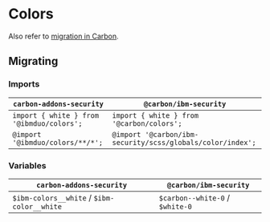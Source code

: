 # Colors

Also refer to [migration in Carbon](https://github.com/carbon-design-system/carbon/blob/main/docs/migration/10.x-color.md).

## Migrating

### Imports

| `carbon-addons-security`                  | `@carbon/ibm-security`                                     |
| ----------------------------------------- | ---------------------------------------------------------- |
| `import { white } from '@ibmduo/colors';` | `import { white } from '@carbon/colors';`                  |
| `@import '@ibmduo/colors/**/*';`          | `@import '@carbon/ibm-security/scss/globals/color/index';` |

### Variables

| `carbon-addons-security`                   | `@carbon/ibm-security`          |
| ------------------------------------------ | ------------------------------- |
| `$ibm-colors__white` / `$ibm-color__white` | `$carbon--white-0` / `$white-0` |
